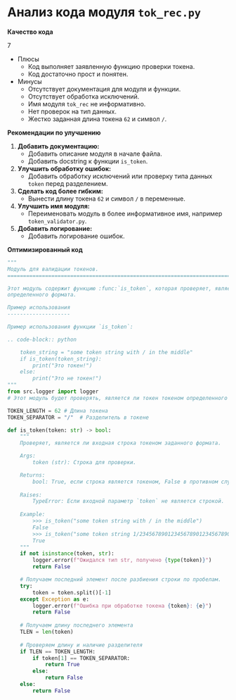 # Анализ кода модуля `tok_rec.py`

**Качество кода**

7
-  Плюсы
    - Код выполняет заявленную функцию проверки токена.
    - Код достаточно прост и понятен.
-  Минусы
    - Отсутствует документация для модуля и функции.
    - Отсутствует обработка исключений.
    - Имя модуля `tok_rec` не информативно.
    - Нет проверок на тип данных.
    - Жестко заданная длина токена `62` и символ `/`.

**Рекомендации по улучшению**

1. **Добавить документацию:**
   - Добавить описание модуля в начале файла.
   - Добавить docstring к функции `is_token`.
2. **Улучшить обработку ошибок:**
   - Добавить обработку исключений или проверку типа данных `token` перед разделением.
3. **Сделать код более гибким:**
   - Вынести длину токена `62` и символ `/` в переменные.
4. **Улучшить имя модуля:**
   - Переименовать модуль в более информативное имя, например `token_validator.py`.
5. **Добавить логирование:**
    - Добавить логирование ошибок.

**Оптимизированный код**

```python
"""
Модуль для валидации токенов.
=========================================================================================

Этот модуль содержит функцию :func:`is_token`, которая проверяет, является ли строка токеном
определенного формата.

Пример использования
--------------------

Пример использования функции `is_token`:

.. code-block:: python

    token_string = "some token string with / in the middle"
    if is_token(token_string):
        print("Это токен!")
    else:
        print("Это не токен!")
"""
from src.logger import logger
# Этот модуль будет проверять, является ли токен токеном определенного формата.

TOKEN_LENGTH = 62 # Длина токена
TOKEN_SEPARATOR = "/"  # Разделитель в токене

def is_token(token: str) -> bool:
    """
    Проверяет, является ли входная строка токеном заданного формата.

    Args:
        token (str): Строка для проверки.

    Returns:
        bool: True, если строка является токеном, False в противном случае.
    
    Raises:
        TypeError: Если входной параметр `token` не является строкой.
    
    Example:
        >>> is_token("some token string with / in the middle")
        False
        >>> is_token("some token string 1/2345678901234567890123456789012345678901234567890123456789012")
        True
    """
    if not isinstance(token, str):
        logger.error(f"Ожидался тип str, получено {type(token)}")
        return False

    # Получаем последний элемент после разбиения строки по пробелам.
    try:
        token = token.split()[-1]
    except Exception as e:
        logger.error(f"Ошибка при обработке токена {token}: {e}")
        return False
    
    # Получаем длину последнего элемента
    TLEN = len(token)
    
    # Проверяем длину и наличие разделителя
    if TLEN == TOKEN_LENGTH:
        if token[1] == TOKEN_SEPARATOR:
            return True
        else:
            return False
    else:
        return False
```